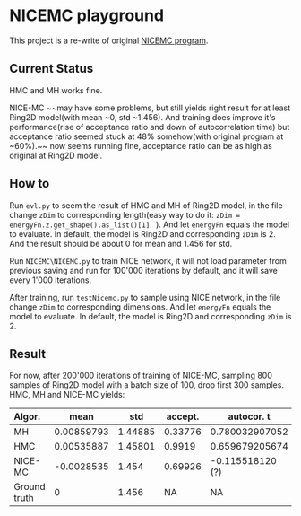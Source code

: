 # NICEMC playground

This project is a re-write of original [NICEMC program](https://github.com/ermongroup/a-nice-mc).

## Current Status

HMC and MH works fine.

NICE-MC ~~may have some problems, but still yields right result for at least Ring2D model(with mean ~0, std ~1.456). And training does improve it's performance(rise of acceptance ratio and down of autocorrelation time) but acceptance ratio seemed stuck at 48% somehow(with original program at ~60%).~~ now seems running fine, acceptance ratio can be as high as original at Ring2D model.

## How to 

Run `evl.py` to seem the result of HMC and MH of Ring2D model, in the file change `zDim` to corresponding  length(easy way to do it:  `zDim = energyFn.z.get_shape().as_list()[1] ` ). And let `energyFn` equals the model to evaluate. In default, the model is Ring2D and corresponding `zDim` is 2. And the result should be about 0 for mean and 1.456 for std.

Run `NICEMC\NICEMC.py` to train NICE network, it will not load parameter from previous saving and run for 100'000 iterations by default, and it will save every 1'000 iterations. 

After training, run `testNicemc.py` to sample using NICE network, in the file change `zDim` to corresponding  dimensions. And let `energyFn` equals the model to evaluate. In default, the model is Ring2D and corresponding `zDim` is 2. 

## Result

For now, after 200'000 iterations of training of NICE-MC, sampling 800 samples of Ring2D model with a batch size of 100, drop first 300 samples. HMC, MH and NICE-MC yields:

| Algor.       | mean       | std     | accept. | autocor. t       |
| :----------- | ---------- | ------- | ------- | ---------------- |
| MH           | 0.00859793 | 1.44885 | 0.33776 | 0.780032907052   |
| HMC          | 0.00535887 | 1.45801 | 0.9919  | 0.659679205674   |
| NICE-MC      | -0.0028535 | 1.454   | 0.69926 | -0.115518120 (?) |
| Ground truth | 0          | 1.456   | NA      | NA               |




